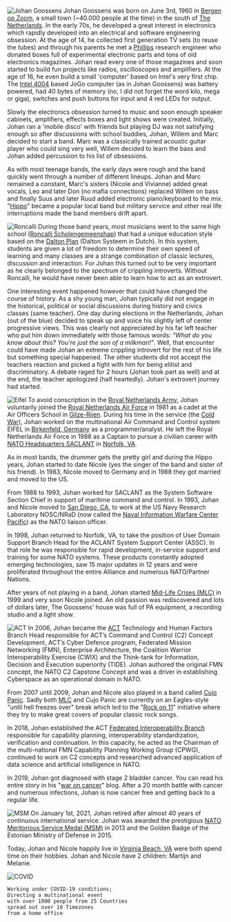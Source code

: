 ![Johan Goossens](class:float-right:rounded-circle:ml-3:img/main/johan.jpg)
Johan Goossens was born on June 3rd, 1960 in
[Bergen op Zoom](https://en.wikipedia.org/wiki/Bergen_op_Zoom),
a small town (~40.000 people at the time) in the south of
[The Netherlands](https://en.wikipedia.org/wiki/Netherlands).
In the early 70s, he developed a great interest in electronics which
rapidly developed into an electrical and software engineering
obsession.  At the age of 14, he collected first generation TV sets (to
reuse the tubes) and through his parents he met a
[Phillips](https://en.wikipedia.org/wiki/Philips) research engineer who
donated boxes full of experimental electronic parts and tons of old
electronics magazines. Johan read every one of those magazines and soon
started to build fun projects like radios, oscilloscopes and amplifiers.
At the age of 16, he even build a small 'computer' based on Intel's very
first chip. The [Intel 4004](https://en.wikipedia.org/wiki/Intel_4004)
based JoGo computer (as in Johan Goossens) was battery powered, had 40
bytes of memory (no, I did not forget the word kilo, mega or giga),
switches and push buttons for input and 4 red LEDs for output.

Slowly the electronics obsession turned to music and soon enough speaker
cabinets, amplifiers, effects boxes and light shows were created.
Initially, Johan ran a 'mobile disco' with friends but playing DJ was not
satisfying enough so after discussions with school buddies, Johan, Willem
and Marc decided to start a band. Marc was a classically trained acoustic
guitar player who could sing very well, Willem decided to learn the bass
and Johan added percussion to his list of obsessions.

As with most teenage bands, the early days were rough and the band quickly
went through a number of different lineups. Johan and Marc remained a
constant, Marc's sisters (Nicole and Vivianne) added great vocals, Leo and
later Don (no mafia connections) replaced Willem on bass and finally Suus
and later Ruud added electronic piano/keyboard to the mix.
"[Hippo](/hippo)" became a popular local band
but military service and other real life interruptions made the band
members drift apart.

![Roncalli](class:float-left:rounded:p-2:img/main/Roncalli.jpg)
During those band years, most musicians went to the same high school
([Roncalli Scholengemeenshap](https://nl.wikipedia.org/wiki/SG_Roncalli))
that had a unique education style based on the
[Dalton Plan](https://en.wikipedia.org/wiki/Dalton_Plan) (Dalton Systeem
in Dutch). In this system, students are given a lot of freedom to
determine their own speed of learning and many classes are a strange
combination of classic lectures, discussion and interaction. For Johan
this turned out to be very important as he clearly belonged to the spectrum
of crippling introverts. Without Roncalli, he would have never been
able to learn how to act as an extrovert.

One interesting event happened however that could have changed the course
of history. As a shy young man, Johan typically did not engage in the
historical, political or social discussions during history and civics
classes (same teacher). One day during elections in the Netherlands,
Johan (out of the blue) decided to speak up and voice his slightly left
of center progressive views. This was clearly not appreciated by his
far left teacher who put him down immediately with those famous words:
*"What do you know about this? You're just the son of a milkman!"*.
Well, that encounter could have made Johan an extreme
crippling introvert for the rest of his life but something special
happened. The other students did not accept the teachers reaction and
picked a fight with him for being elitist and discriminatory. A debate
raged for 2 hours (Johan took part as well) and at the end, the teacher
apologized (half heartedly). Johan's extrovert journey had started.

![Eifel](class:float-right:rounded:p-2:img/main/Eifel.jpg)
To avoid conscription in the
[Royal Netherlands Army](https://en.wikipedia.org/wiki/Royal_Netherlands_Army), Johan voluntarily joined the
[Royal Netherlands Air Force](https://en.wikipedia.org/wiki/Royal_Netherlands_Air_Force)
in 1981 as a cadet at the Air Officers School in
[Gilze-Rijen](https://en.wikipedia.org/wiki/Gilze-Rijen_Air_Base).
During his time in the service (the
[Cold War](https://en.wikipedia.org/wiki/Cold_War)),
Johan worked on the multinational Air Command and Control system EIFEL in
[Birkenfeld, Germany](https://en.wikipedia.org/wiki/Birkenfeld)
as a programmer/analyst. He left the Royal Netherlands Air Force in
1988 as a Captain to pursue a civilian career with
[NATO Headquarters SACLANT](https://en.wikipedia.org/wiki/Supreme_Allied_Commander_Atlantic) in
[Norfolk, VA](https://en.wikipedia.org/wiki/Norfolk,_Virginia).

As in most bands, the drummer gets the pretty girl and during the Hippo
years, Johan started to date Nicole (yes the singer of the band and
sister of his friend). In 1983, Nicole moved to Germany and in 1988
they got married and moved to the US.

From 1988 to 1993, Johan worked for SACLANT as the System Software
Section Chief in support of maritime command and control. In 1993, Johan
and Nicole moved to
[San Diego, CA](https://en.wikipedia.org/wiki/San_Diego),
to work at the US Navy Research Laboratory NOSC/NRaD (now called the
[Naval Information Warfare Center Pacific](https://en.wikipedia.org/wiki/Naval_Information_Warfare_Center_Pacific)) as the NATO liaison officer.

In 1998, Johan returned to Norfolk, VA, to take the position of
User Domain Support Branch Head for the ACLANT System Support Center (ASSC).
In that role he was responsible for rapid development, in-service support
and training for some NATO systems. These products constantly adopted
emerging technologies, saw 15 major updates in 12 years and were
proliferated throughout the entire Alliance and numerous NATO/Partner Nations.

After years of not playing in a band, Johan started
[Mid-Life Crises (MLC)](/mlc) in 1999 and very soon Nicole joined.
An old passion was rediscovered and lots of dollars later,
The Goossens' house was full of PA equipment, a recording studio and a
light show.

![ACT](class:float-left:rounded:p-2:img/main/ACT.png)
In 2006, Johan became the
[ACT](https://en.wikipedia.org/wiki/Allied_Command_Transformation)
Technology and Human Factors Branch Head responsible for ACT’s Command
and Control (C2) Concept Development, ACT’s Cyber Defence program,
Federated Mission Networking (FMN), Enterprise Architecture,
the Coalition Warrior Interoperability Exercise (CWIX) and
the Think-tank for Information, Decision and Execution superiority (TIDE).
Johan authored the original FMN concept, the NATO C2 Capstone Concept
and was a driver in establishing Cyberspace as an operational domain
in NATO.

From 2007 until 2009, Johan and Nicole also played in a band called
[Cujo Panic](cujopanic). Sadly both [MLC](/mlc) and Cujo Panic are
currently on an Eagles-style "until hell freezes over" break which
led to the "[Rock on 11](rockon11)" initiative where they try to make
great covers of popular classic rock songs.

In 2018, Johan established the ACT
[Federated Interoperability Branch](https://www.act.nato.int/federated-interoperability)
responsible for capability planning, interoperability standardization,
verification and continuation. In this capacity, he acted as the
Chairman of the multi-national FMN Capability Planning Working Group
(CPWG), continued to work on C2 concepts and researched advanced
application of data science and artificial intelligence in NATO.

In 2019, Johan got diagnosed with stage 2 bladder cancer. You can read
his entire story in his "[war on cancer](/waroncancer)" blog.
After a 20 month battle with cancer and numerous infections, Johan is now
cancer free and getting back to a regular life.

![MSM](class:float-right:rounded:p-2:img/main/MSM.png)
On January 1st, 2021, Johan retired after almost 40 years of continuous
international service. Johan was awarded the prestigious
[NATO Meritorious Service Medal (MSM)](https://en.wikipedia.org/wiki/NATO_Medal#NATO_Meritorious_Service_Medal)
in 2013 and the Golden Badge of the Estonian Ministry of Defense in 2015.

Today, Johan and Nicole happily live in
[Virginia Beach, VA](https://en.wikipedia.org/wiki/Virginia_Beach,_Virginia)
were both spend time on their hobbies. Johan and Nicole have 2 children:
Martijn and Melanie.

![COVID](class:rounded:img-fluid:img/main/COVID.jpg)

	Working under COVID-19 conditions;
	Directing a multinational event
	with over 1000 people from 25 Countries
	spread out over 10 Timezones
	from a home office
